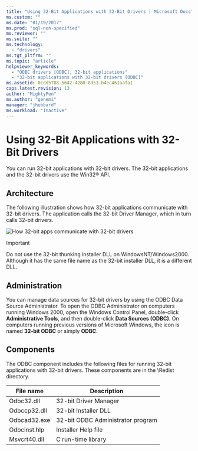 ```yaml
---
title: "Using 32-Bit Applications with 32-Bit Drivers | Microsoft Docs"
ms.custom: ""
ms.date: "01/19/2017"
ms.prod: "sql-non-specified"
ms.reviewer: ""
ms.suite: ""
ms.technology: 
  - "drivers"
ms.tgt_pltfrm: ""
ms.topic: "article"
helpviewer_keywords: 
  - "ODBC drivers [ODBC], 32-bit applications"
  - "32-bit applications with 32-bit drivers [ODBC]"
ms.assetid: 0cdd5788-5642-4280-8d53-b4ec461aafa1
caps.latest.revision: 13
author: "MightyPen"
ms.author: "genemi"
manager: "jhubbard"
ms.workload: "Inactive"
---
```

# Using 32-Bit Applications with 32-Bit Drivers
You can run 32-bit applications with 32-bit drivers. The 32-bit applications and the 32-bit drivers use the Win32® API.  
  
## Architecture  
 The following illustration shows how 32-bit applications communicate with 32-bit drivers. The application calls the 32-bit Driver Manager, which in turn calls 32-bit drivers.  
  
 ![How 32&#45;bit apps communicate with 32&#45;bit drivers](../../odbc/microsoft/media/sdka6.gif "sdka6")  
  
> [!IMPORTANT]  
>  Do not use the 32-bit thunking installer DLL on WindowsNT/Windows2000. Although it has the same file name as the 32-bit installer DLL, it is a different DLL.  
  
## Administration  
 You can manage data sources for 32-bit drivers by using the ODBC Data Source Administrator. To open the ODBC Administrator on computers running Windows 2000, open the Windows Control Panel, double-click **Administrative Tools**, and then double-click **Data Sources (ODBC)**. On computers running previous versions of Microsoft Windows, the icon is named **32-bit ODBC** or simply **ODBC**.  
  
## Components  
 The ODBC component includes the following files for running 32-bit applications with 32-bit drivers. These components are in the \Redist directory.  
  
|File name|Description|  
|---------------|-----------------|  
|Odbc32.dll|32-bit Driver Manager|  
|Odbccp32.dll|32-bit Installer DLL|  
|Odbcad32.exe|32-bit ODBC Administrator program|  
|Odbcinst.hlp|Installer Help file|  
|Msvcrt40.dll|C run-time library|
